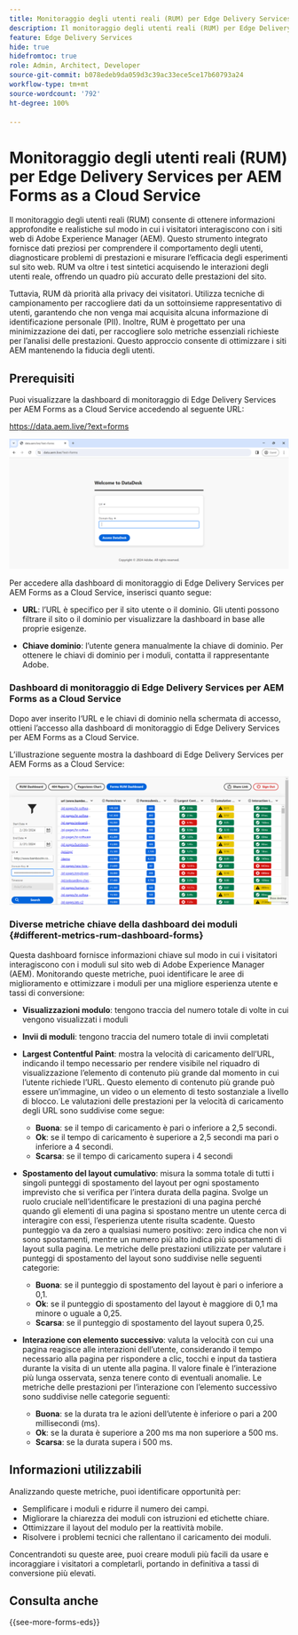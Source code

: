 ```yaml
---
title: Monitoraggio degli utenti reali (RUM) per Edge Delivery Services per AEM Forms as a Cloud Service
description: Il monitoraggio degli utenti reali (RUM) per Edge Delivery Services per AEM Forms as a Cloud Service prevede il monitoraggio e l’analisi continui delle interazioni degli utenti con i moduli.
feature: Edge Delivery Services
hide: true
hidefromtoc: true
role: Admin, Architect, Developer
source-git-commit: b078edeb9da059d3c39ac33ece5ce17b60793a24
workflow-type: tm+mt
source-wordcount: '792'
ht-degree: 100%

---
```



# Monitoraggio degli utenti reali (RUM) per Edge Delivery Services per AEM Forms as a Cloud Service

Il monitoraggio degli utenti reali (RUM) consente di ottenere informazioni approfondite e realistiche sul modo in cui i visitatori interagiscono con i siti web di Adobe Experience Manager (AEM). Questo strumento integrato fornisce dati preziosi per comprendere il comportamento degli utenti, diagnosticare problemi di prestazioni e misurare l’efficacia degli esperimenti sul sito web. RUM va oltre i test sintetici acquisendo le interazioni degli utenti reale, offrendo un quadro più accurato delle prestazioni del sito.

Tuttavia, RUM dà priorità alla privacy dei visitatori. Utilizza tecniche di campionamento per raccogliere dati da un sottoinsieme rappresentativo di utenti, garantendo che non venga mai acquisita alcuna informazione di identificazione personale (PII). Inoltre, RUM è progettato per una minimizzazione dei dati, per raccogliere solo metriche essenziali richieste per l’analisi delle prestazioni. Questo approccio consente di ottimizzare i siti AEM mantenendo la fiducia degli utenti.


## Prerequisiti

Puoi visualizzare la dashboard di monitoraggio di Edge Delivery Services per AEM Forms as a Cloud Service accedendo al seguente URL:

https://data.aem.live/?ext=forms

![Schermata di accesso al Monitoraggio degli utenti reali per i moduli di Edge Delivery Services](/help/edge/assets/rum-login-screen.png)

Per accedere alla dashboard di monitoraggio di Edge Delivery Services per AEM Forms as a Cloud Service, inserisci quanto segue:

* **URL**: l’URL è specifico per il sito utente o il dominio. Gli utenti possono filtrare il sito o il dominio per visualizzare la dashboard in base alle proprie esigenze.

* **Chiave dominio**: l’utente genera manualmente la chiave di dominio. Per ottenere le chiavi di dominio per i moduli, contatta il rappresentante Adobe.

### Dashboard di monitoraggio di Edge Delivery Services per AEM Forms as a Cloud Service

Dopo aver inserito l‘URL e le chiavi di dominio nella schermata di accesso, ottieni l’accesso alla dashboard di monitoraggio di Edge Delivery Services per AEM Forms as a Cloud Service.

L’illustrazione seguente mostra la dashboard di Edge Delivery Services per AEM Forms as a Cloud Service:

![Dashboard dei moduli di Monitoraggio degli utenti reali (RUM)](/help/edge/assets/rum-forms-dashboard.png)

### Diverse metriche chiave della dashboard dei moduli {#different-metrics-rum-dashboard-forms}

Questa dashboard fornisce informazioni chiave sul modo in cui i visitatori interagiscono con i moduli sul sito web di Adobe Experience Manager (AEM). Monitorando queste metriche, puoi identificare le aree di miglioramento e ottimizzare i moduli per una migliore esperienza utente e tassi di conversione:

* **Visualizzazioni modulo**: tengono traccia del numero totale di volte in cui vengono visualizzati i moduli
* **Invii di moduli**: tengono traccia del numero totale di invii completati

* **Largest Contentful Paint**: mostra la velocità di caricamento dell’URL, indicando il tempo necessario per rendere visibile nel riquadro di visualizzazione l’elemento di contenuto più grande dal momento in cui l’utente richiede l’URL. Questo elemento di contenuto più grande può essere un’immagine, un video o un elemento di testo sostanziale a livello di blocco. Le valutazioni delle prestazioni per la velocità di caricamento degli URL sono suddivise come segue:
   * **Buona**: se il tempo di caricamento è pari o inferiore a 2,5 secondi.
   * **Ok**: se il tempo di caricamento è superiore a 2,5 secondi ma pari o inferiore a 4 secondi.
   * **Scarsa**: se il tempo di caricamento supera i 4 secondi

* **Spostamento del layout cumulativo**: misura la somma totale di tutti i singoli punteggi di spostamento del layout per ogni spostamento imprevisto che si verifica per l’intera durata della pagina. Svolge un ruolo cruciale nell’identificare le prestazioni di una pagina perché quando gli elementi di una pagina si spostano mentre un utente cerca di interagire con essi, l’esperienza utente risulta scadente. Questo punteggio va da zero a qualsiasi numero positivo: zero indica che non vi sono spostamenti, mentre un numero più alto indica più spostamenti di layout sulla pagina. Le metriche delle prestazioni utilizzate per valutare i punteggi di spostamento del layout sono suddivise nelle seguenti categorie:

   * **Buona**: se il punteggio di spostamento del layout è pari o inferiore a 0,1.
   * **Ok**: se il punteggio di spostamento del layout è maggiore di 0,1 ma minore o uguale a 0,25.
   * **Scarsa**: se il punteggio di spostamento del layout supera 0,25.

* **Interazione con elemento successivo**: valuta la velocità con cui una pagina reagisce alle interazioni dell’utente, considerando il tempo necessario alla pagina per rispondere a clic, tocchi e input da tastiera durante la visita di un utente alla pagina. Il valore finale è l’interazione più lunga osservata, senza tenere conto di eventuali anomalie. Le metriche delle prestazioni per l’interazione con l’elemento successivo sono suddivise nelle categorie seguenti:
   * **Buona**: se la durata tra le azioni dell’utente è inferiore o pari a 200 millisecondi (ms).
   * **Ok**: se la durata è superiore a 200 ms ma non superiore a 500 ms.
   * **Scarsa**: se la durata supera i 500 ms.

## Informazioni utilizzabili

Analizzando queste metriche, puoi identificare opportunità per:

* Semplificare i moduli e ridurre il numero dei campi.
* Migliorare la chiarezza dei moduli con istruzioni ed etichette chiare.
* Ottimizzare il layout del modulo per la reattività mobile.
* Risolvere i problemi tecnici che rallentano il caricamento dei moduli.

Concentrandoti su queste aree, puoi creare moduli più facili da usare e incoraggiare i visitatori a completarli, portando in definitiva a tassi di conversione più elevati.

## Consulta anche

{{see-more-forms-eds}}